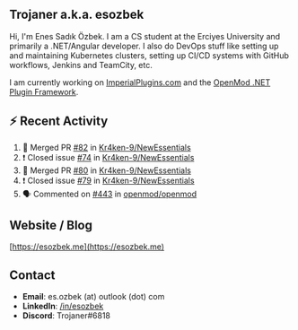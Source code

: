 ##  Trojaner a.k.a. esozbek
Hi, I'm Enes Sadık Özbek. I am a CS student at the Erciyes University and primarily a .NET/Angular developer. I also do DevOps stuff like setting up and maintaining Kubernetes clusters, setting up CI/CD systems with GitHub workflows, Jenkins and TeamCity, etc.

I am currently working on [ImperialPlugins.com](https://imperialplugins.com) and the [OpenMod .NET Plugin Framework](https://github.com/openmod/openmod). 

## :zap: Recent Activity

<!--START_SECTION:activity-->
1. 🎉 Merged PR [#82](https://github.com/Kr4ken-9/NewEssentials/pull/82) in [Kr4ken-9/NewEssentials](https://github.com/Kr4ken-9/NewEssentials)
2. ❗️ Closed issue [#74](https://github.com/Kr4ken-9/NewEssentials/issues/74) in [Kr4ken-9/NewEssentials](https://github.com/Kr4ken-9/NewEssentials)
3. 🎉 Merged PR [#80](https://github.com/Kr4ken-9/NewEssentials/pull/80) in [Kr4ken-9/NewEssentials](https://github.com/Kr4ken-9/NewEssentials)
4. ❗️ Closed issue [#79](https://github.com/Kr4ken-9/NewEssentials/issues/79) in [Kr4ken-9/NewEssentials](https://github.com/Kr4ken-9/NewEssentials)
5. 🗣 Commented on [#443](https://github.com/openmod/openmod/issues/443) in [openmod/openmod](https://github.com/openmod/openmod)
<!--END_SECTION:activity-->

## Website / Blog
[https://esozbek.me](https://esozbek.me)

## Contact
- **Email**: es.ozbek (at) outlook (dot) com
- **LinkedIn**: [/in/esozbek](https://linkedin.com/in/esozbek)
- **Discord**: Trojaner#6818
